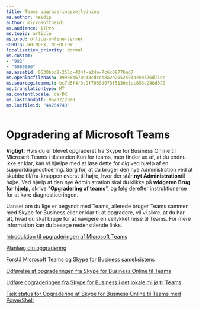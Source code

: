 ```yaml
---
title: Teams opgraderingsvejledning
ms.author: heidip
author: microsoftheidi
ms.audience: ITPro
ms.topic: article
ms.prod: office-online-server
ROBOTS: NOINDEX, NOFOLLOW
localization_priority: Normal
ms.custom:
- "982"
- "4000006"
ms.assetid: 0530bbd2-255c-434f-a24a-7c6c0877bad7
ms.openlocfilehash: 39986b670948cdccb8a2d2652403a2e0376d71ec
ms.sourcegitcommit: bc7d6f4f3c9f7060d073f5130e1ec856e248d020
ms.translationtype: MT
ms.contentlocale: da-DK
ms.lasthandoff: 06/02/2020
ms.locfileid: "44254743"
---
```

# <a name="microsoft-teams-upgrade"></a>Opgradering af Microsoft Teams

**Vigtigt:** Hvis du er blevet opgraderet fra Skype for Business Online til Microsoft Teams i tilstanden Kun for teams, men finder ud af, at du endnu ikke er klar, kan vi hjælpe med at løse dette for dig ved hjælp af en supportdiagnosticering. Sørg for, at du bruger den nye Administration ved at skubbe til/fra-knappen øverst til højre, hvor der står **nyt Administration**til højre. Ved hjælp af den nye Administration skal du klikke på **widgeten Brug for hjælp,** skrive "**Opgradering af teams**", og følg derefter instruktionerne for at køre diagnosticeringen.

Uanset om du lige er begyndt med Teams, allerede bruger Teams sammen med Skype for Business eller er klar til at opgradere, vil vi sikre, at du har alt, hvad du skal bruge for at navigere en vellykket rejse til Teams. For mere information kan du besøge nedenstående links.

[Introduktion til opgraderingen af Microsoft Teams](https://docs.microsoft.com/MicrosoftTeams/upgrade-start-here)

[Planlæg din opgradering](https://docs.microsoft.com/MicrosoftTeams/upgrade-plan-journey)

[Forstå Microsoft Teams og Skype for Business sameksistens](https://docs.microsoft.com/MicrosoftTeams/teams-and-skypeforbusiness-coexistence-and-interoperability)

[Udførelse af opgraderingen fra Skype for Business Online til Teams](https://docs.microsoft.com/MicrosoftTeams/upgrade-to-teams-execute-skypeforbusinessonline)

[Udføre opgraderingen fra Skype for Business i det lokale miljø til Teams](https://docs.microsoft.com/MicrosoftTeams/upgrade-to-teams-execute-skypeforbusinesshybridonprem)
 
[Tjek status for Opgradering af Skype for Business Online til Teams med PowerShell](https://docs.microsoft.com/powershell/module/skype/get-csteamsupgradestatus?view=skype-ps)